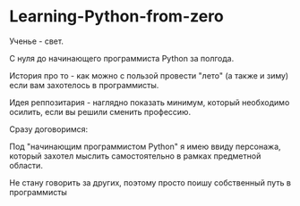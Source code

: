 # Learning-Python-from-zero
Ученье - свет.

С нуля до начинающего программиста Python за полгода.

История про то - как можно с пользой провести "лето" (а также и зиму) если вам захотелось в программисты.

Идея реппозитария - наглядно показать минимум, который необходимо осилить, если вы решили сменить профессию.

Сразу договоримся:

Под "начинающим программистом Python" я имею ввиду персонажа, который захотел мыслить самостоятельно в рамках предметной области. 


Не стану говорить за других, поэтому просто поишу собственный путь в программисты






